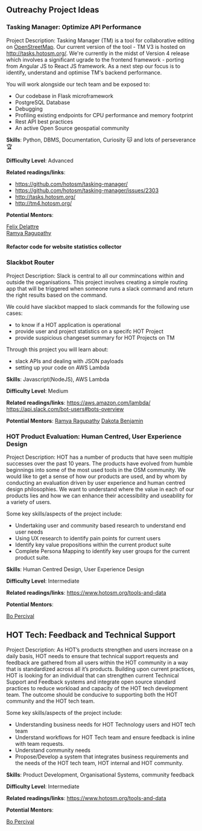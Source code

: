 ## Outreachy Project Ideas

### Tasking Manager: Optimize API Performance

Project Description: Tasking Manager (TM) is a tool for collaborative editing on [OpenStreetMap](https://openstreetmap.org/).
Our current version of the tool - TM V3 is hosted on http://tasks.hotosm.org/. We're currently in the midst of Version 4 release which involves a significant ugrade to the frontend framework - porting from Angular JS to React JS framework.
As a next step our focus is to identify, understand and optimise TM's backend performance.

You will work alongside our tech team and be exposed to:

* Our codebase in Flask microframework
* PostgreSQL Database
* Debugging
* Profiling existing endpoints for CPU performance and memory footprint
* Rest API best practices 
* An active Open Source geospatial community

 
**Skills**: Python, DBMS, Documentation, Curiosity :cat: and lots of perseverance :trophy: <br>

**Difficulty Level**: Advanced

**Related readings/links**: 

* https://github.com/hotosm/tasking-manager/ 
* https://github.com/hotosm/tasking-manager/issues/2303 
* http://tasks.hotosm.org/ 
* http://tm4.hotosm.org/ 


**Potential Mentors**:

[Felix Delattre](https://www.hotosm.org/people/felix-delattre/) <br>
[Ramya Ragupathy](https://www.hotosm.org/people/ramya-ragupathy/)


#### Refactor code for website statistics collector

### Slackbot Router

Project Description: Slack is central to all our commincations within and outside the oeganisations. This project involves creating a simple routing app that will be triggered when someone runs a slack command and return the right results based on the command.

We could have slackbot mapped to slack commands for the following use cases:

* to know if a HOT application is operational
* provide user and project statistics on a specifc HOT Project
* provide suspicious changeset summary for HOT Projects on TM

Through this project you will learn about:
* slack APIs and dealing with JSON payloads
* setting up your code on AWS Lambda

**Skills**: Javascript(NodeJS), AWS Lambda

**Difficulty Level**: Medium

**Related readings/links**:
https://aws.amazon.com/lambda/
https://api.slack.com/bot-users#bots-overview


**Potential Mentors**:
[Ramya Ragupathy](https://www.hotosm.org/people/ramya-ragupathy/)
[Dakota Benjamin](https://www.hotosm.org/people/dakota-benjamin/)

### HOT Product Evaluation: Human Centred, User Experience Design

Project Description: HOT has a number of products that have seen multiple successes over the past 10 years. The products have evolved from humble beginnings into some of the most used tools in the OSM community. We would like to get a sense of how our products are used, and by whom by conducting an evaluation driven by user experience and human centred design philosophies. We want to understand where the value in each of our products lies and how we can enhance their accessibility and useability for a variety of users.

Some key skills/aspects of the project include:
* Undertaking user and community based research to understand end user needs
* Using UX research to identify pain points for current users
* Identify key value propositions within the current product suite
* Complete Persona Mapping to identify key user groups for the current product suite. 

**Skills**: Human Centred Design, User Experience Design

**Difficulty Level**: Intermediate

**Related readings/links**:
https://www.hotosm.org/tools-and-data

**Potential Mentors**:

[Bo Percival](https://www.hotosm.org/people/bo-percival/)
 
## HOT Tech: Feedback and Technical Support

Project Description: As HOT’s products strengthen and users increase on a daily basis, HOT needs to ensure that technical support requests and feedback are gathered from all users within the HOT community in a way that is standardized across all it’s products. Building upon current practices, HOT is looking for an individual that can strengthen current Technical Support and Feedback systems and integrate open source standard practices to reduce workload and capacity of the HOT tech development team. The outcome should be conducive to supporting both the HOT community and the HOT tech team. 

Some key skills/aspects of the project include:
* Understanding business needs for HOT Technology users and HOT tech team
* Understand workflows for HOT Tech team and ensure feedback is inline with team requests. 
* Understand community needs
* Propose/Develop a system that integrates business requirements and the needs of the HOT tech team, HOT internal and HOT community. 

**Skills**: Product Development, Organisational Systems, community feedback

**Difficulty Level**: Intermediate

**Related readings/links**:
https://www.hotosm.org/tools-and-data

**Potential Mentors**:

[Bo Percival](https://www.hotosm.org/people/bo-percival/)

